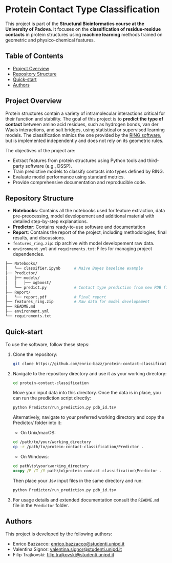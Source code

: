# Protein Contact Type Classification

This project is part of the **Structural Bioinformatics course at the University of Padova**. It focuses on the **classification of residue-residue contacts** in protein structures using **machine learning** methods trained on geometric and physico-chemical features.

## Table of Contents
- [Project Overview](#project-overview)
- [Repository Structure](#repository-structure)
- [Quick-start](#quick-start)
- [Authors](#authors)

## Project Overview

Protein structures contain a variety of intramolecular interactions critical for their function and stability. The goal of this project is to **predict the type of contact** between amino acid residues, such as hydrogen bonds, van der Waals interactions, and salt bridges, using statistical or supervised learning models. The classification mimics the one provided by the [RING software](https://ring.biocomputingup.it/), but is implemented independently and does not rely on its geometric rules.

The objectives of the project are:

- Extract features from protein structures using Python tools and third-party software (e.g., DSSP).
- Train predictive models to classify contacts into types defined by RING.
- Evaluate model performance using standard metrics.
- Provide comprehensive documentation and reproducible code.



## Repository Structure
 - **Notebooks**: Contains all the notebooks used for feature extraction, data pre-preocessing, model developement and additional material with detailed step-by-step explanations.
 - **Predictor**: Contains ready-to-use software and documentation
 - **Report**: Contains the report of the project, including methodologies, final results, and discussions.
 - `features_ring.zip`: zip archive with model developement raw data.
 - `environment.yml` and `requirements.txt`: Files for managing project dependencies.

```bash
├── Notebooks/
│   └── classifier.ipynb      # Naive Bayes baseline example
├── Predictor/
│   ├── models/
│   │   ├── xgboost/
│   └── predict.py            # Contact type prediction from new PDB files
├── Report/
│   └── report.pdf            # Final report
├── features_ring.zip         # Raw data for model developement
├── README.md
├── environment.yml
└── requirements.txt
```

## Quick-start
To use the software, follow these steps:

1. Clone the repository:
    ```sh
    git clone https://github.com/enric-bazz/protein-contact-classification.git
    ```

2. Navigate to the repository directory and use it as your working directory:
    ```sh
    cd protein-contact-classification
    ```
    Move your input data into this directory. Once the data is in place, you can run the prediction script directly:
    ```sh
   python Predictor/run_prediction.py pdb_id.tsv
    ```
   Alternatively, navigate to your preferred working directory and copy the Predictor/ folder into it:
   - On Unix/macOS:
   ```bash
   cd /path/to/your/working_directory
   cp -r /path/to/protein-contact-classification/Predictor .
   ```
   - On Windows:
   ```cmd
   cd path\to\your\working_directory
   xcopy /E /I /Y path\to\protein-contact-classification\Predictor .
   ```
   Then place your .tsv input files in the same directory and run:
   ```sh
   python Predictor/run_prediction.py pdb_id.tsv
   ```


4. For usage details and extended documentation consult the `README.md` file in the `Predictor` folder.

## Authors
This project is developed by the following authors:

- Enrico Bazzacco: enrico.bazzacco@studenti.unipd.it
- Valentina Signor: valentina.signor@studenti.unipd.it
- Filip Trajkovski: filip.trajkovski@studenti.unipd.it

